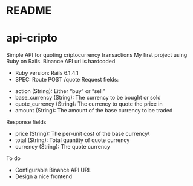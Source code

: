 # README
# api-cripto

Simple API for quoting criptocurrency transactions
My first project using Ruby on Rails.
Binance API url is hardcoded
* Ruby version: Rails 6.1.4.1
* SPEC:
Route POST /quote
Request fields:
- action (String): Either “buy” or “sell”
- base_currency (String): The currency to be bought or sold
- quote_currency (String): The currency to quote the price in
- amount (String): The amount of the base currency to be
traded

Response fields 
- price (String): The per-unit cost of the base currency\
- total (String): Total quantity of quote currency
- currency (String): The quote currency

To do
- Configurable Binance API URL
- Design a nice frontend

